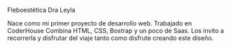 Fleboestética Dra Leyla

Nace como mi primer proyecto de desarrollo web.
Trabajado en CoderHouse
Combina HTML, CSS, Bostrap y un poco de Saas.
Los invito a recorrerla y disfrutar del viaje tanto como disfrute creando este diseño.
